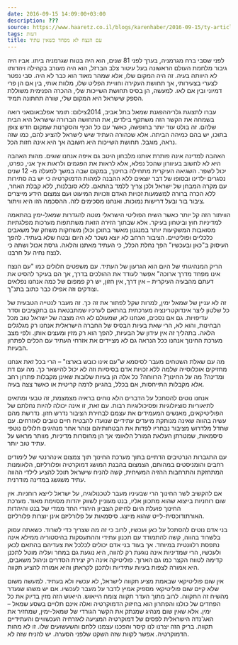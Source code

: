 ```yaml
---
date: 2016-09-15 14:09:00+03:00
description: ???
source: https://www.haaretz.co.il/blogs/karenhaber/2016-09-15/ty-article/0000017f-f8e7-d887-a7ff-f8e767a30000
tags: דעות
title: עם הנצח לא מפחד כשאין עתיד
---
```


לפני שסבי ברח מגרמניה, בערך לפני 81 שנים, הוא היה בטוח שגרמניה ביתו. אביו היה גיבור מלחמת העולם הראשונה בעל עיטור צלב הברזל, הוא היה מעורב בקהילה ויהדותו לא היוותה בעיה. זה היה המקום שלו, אלא שמהר מאוד הוא כבר לא היה. סבי נפטר לצערי בצעירותי, אך תחושת העקירה וחוויית הפליט שלו, מלוות אותי, בין אם הן פרי דמיוני ובין אם לאו. למעשה, הן בסיס תחושת השייכות שלי, ההכרה הפנימית משוללת הספק שישראל היא המקום שלי, שורה תחתונה תמיד.

 עברו לתצוגת גלריההפגנת שמאל בתל אביב, 2014צילום: תומר אפלבאוםאני רואה בשמחה את הקשר הזה משתקף בילדים, את התחושה הברורה שישראל היא הבית שלהם. זה בולט עוד יותר בחופשה, כאשר עם כל הכיף והסקרנות שמקום חדש צופן בתוכו, יש בהם כמיהה הביתה. אלא שכהורה העתיד שיש לישראל להציע להם, כמו שזה נראה, מוגבל. תחושת השייכות היא חשובה אך היא אינה חזות הכל.

האהבה למדינה אינה פותרת אותנו מלבחון היטב גם איפה אנחנו שוגים. מהות האהבה היא לא לחשוב בעיוורון שהכל נפלא, אלא לראות את הפגמים ולראות איך אני, כפרט, יכול לשפר. השגיאה העיקרית מתחילה בחינוך, במקום שבה במשך למעלה מ- 12 שנים נסגרים ילדינו ובסופו של דבר יוצאים ללא ההבנה למהות הדמוקרטיה כי יש בה סתירות עם מקרה המבחן של ישראל ולכן צריך ללמד בהתאם. ללא סובלנות, ללא קבלת האחר, ללא הכרה ברורה למשמעות זכויות האדם וזכויות המיעוט ועם צמצום הידע מייצרים ציבור בור ובעל דרישות נמוכות. ואנחנו מסכימים לזה. ההסכמה הזו היא וויתור.

הוויתור הזה קל יותר כאשר השיח הפוליטי הישראלי מוטה להגדרות שמאל-ימין בהתאמה למדיניות חוץ וביטחון בעיקר. אלא שבתוך הזירה הזאת משתתפות מערכות מפלגתיות מסואבות המשקיעות יותר במנגנון מאשר בתוכן וכולן משחקות משחק של משאבים כלכליים ופוליטיים. הציבור הרחב לא יוצא נשכר לא היום ובטח שלא בעתיד. להפך העיסוק ב"כאן ובעכשיו" הפך נחלת הכלל, כי העתיד מאתנו והלאה. גרסת אכול ושתה כי לנצח נחיה על חרבנו.

הריק המנהיגותי של היום הוא הגרעון של העתיד. עם משפטים חלולים כמו "עם הנצח אינו מפחד מדרך ארוכה" אפשר לעודד את ההולכים בדרך, אך הם בעיקר להסיט את דעתם מהבעיה העיקרית – אין דרך, אין חזון, יש רק פמפום של כמה אנחנו נפלאים וצודקים וזה אפילו כבר כתוב בתנ"ך.

זה לא עניין של שמאל ימין, למרות שקל לפתור את זה כך. זה מעבר לנטייה הטבעית של כל שלטון ליצר אינדוקטרינציה מערכתית בהתאם לערכיו שמתבטאת גם בתקציבים וסדר עדיפויות. גם אם נסכים, ואנחנו לא, שמעולם לא היה מצבה של ישראל טוב מכל הבחינות, והוא לא, הרי שאת בעיות הבסיס של החברה הישראלית אנחנו רק מגלגלים הלאה. בתהליך זה אין עידון של הבעיות, להפך הוא רק מזין ומעצים אותן. ולפי מצב מערכת החינוך אנחנו ככל הנראה גם לא מציידים את אזרחי העתיד עם הכלים לפתרון הבעיות.

מה עם שאלת השטחים מעבר לסיסמא ש"עם אינו כובש בארצו" – הרי בכל זאת אנחנו מחזיקים אוכלוסייה שלמה ללא זכויות אדם בסיסיות וזה לא יכול להישאר כך. מה עם דת ומדינה? מה על החינוך? הרווחה? כל אלה הן בעיות שלובות שאינן מקבלות פתרון רחב אלא מקבלות התייחסות, אם בכלל, בהגיען לרמה קריטית או כאשר צצה בעיה.

אנחנו נוטים להסתכל על הדברים הלא נוחים בראיה מצמצמת, זה טבעי ומתאים לתיאוריות סוציולוגיות ופסיכולוגיות רבות. עם זאת, זו אינה יכולה להיות נחלתם של הפוליטיקאים, מאנשים המעמידים את עצמם לבחירת הציבור נדרש חזון. נדרשת מהם עשיה בהווה שאינה מנותקת מיעדים עתידיים שנועדו להבטיח חיים טובים לאזרחים. עם שחדל מלדרוש מציבור נבחריו לפדות את הבטחותיהם ונוהר אחר מנהיגים חלולים נוטפי סיסמאות, שמטרתן העלאת המורל הלאומי אך הן מחוסרות מדיניות, מוותר מראש על עתיד טוב יותר.

עם התגברות הנרטיבים הדתיים בתוך מערכת החינוך תוך צמצום אינהרנטי של לימודים רחבים והומניסטים במהותם, הצמצום בהבנת המושג דמוקרטיה ופלורליזם, הלאומנות המתחזקת והתרחבות ההזיה המשיחית, קשה להניח שישראל תוכל להציע לילדי ההווה עתיד משגשג במדינה מודרנית.

אם להקשיב לשר החינוך הרי שבעיניו מעבר לטכנולוגיה, על ישראל לייצא רוחניות. אין שום רוחניות בייצוא שהוא מתכוון אליו, בנט מעוניין לשווק יהדות מסוימת מאוד. מערכת החינוך פועלת היום לחיזוק הצביון היהודי החד ממדי של בנט והיהדות האורתודוכסית-לייט שהוא מייצג. סיסמאות על פלורליזם אינן יוצרות פלורליזם.

בני אדם נוטים להסתכל על כאן ועכשיו, לרוב כי זה מה שצריך כדי לשרוד. כשאתה עסוק בלשרוד בהווה, קשה להתמודד עם תכנון עתידי וההתעסקות בהיסטוריה ממילא אינה נתפסת רלוונטית במיוחד. אך בעוד בני אדם יכולים לכלכל את צעדיהם בהתאם לכאן ולעכשיו, הרי שמדיניות אינה נוגעת רק להווה, היא נוגעת גם במחר ועליה מוטל לתכנן קדימה לטווח הקצר כמו גם הארוך. פוליטיקה אינה רק יצירת הסדרים וניהול משאבים, היא אמורה לצפות בעיות עתידיות ולתכנן לקראתן והיא אמורה להציע תקווה.

אין שום פוליטיקאי שבאמת מציע תקווה לישראל, לא עכשיו ולא בעתיד. למעשה משום שלא קיים שום פוליטיקאי מספיק אמיץ לדבר על מעבר לעכשיו. אם יש משהו שנעדר מהשיח זה התקווה. לרוב מתוך העדר תקווה צומח הייאוש. הייאוש הזה מזין בדיוק את כל הפחדים של כולנו והפתרון הוא בחיזוק הדמוקרטיה ואלה אינם תלויים בשסע שמאל –ימין. אלא שאין שום מנהיג שמנתק את הקשר הגורדי של שמאל-ימין, שמחזיר את האג'נדה הישראלית לפסים של דמוקרטיה המציעה לאזרחיה העכשוויים והעתידיים תקווה. בריק הזה יצרנו לנו קיסר והפכנו עצמנו ללחם והשעשועים שלו. זו לא מהות הדמוקרטיה. אפשר לקוות שזה השקט שלפני הסערה. יש להניח שזה לא.